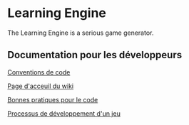 # Learning Engine

The Learning Engine is a serious game generator.

## Documentation pour les développeurs

[Conventions de code](http://javascript.crockford.com/code.html)

[Page d'acceuil du wiki](https://github.com/plancien/learning-engine/wiki)

[Bonnes pratiques pour le code](https://github.com/plancien/learning-engine/wiki/Guidelines-sur-le-code)

[Processus de développement d'un jeu](https://github.com/plancien/learning-engine/wiki/Cr%C3%A9ation-d'un-jeu)
